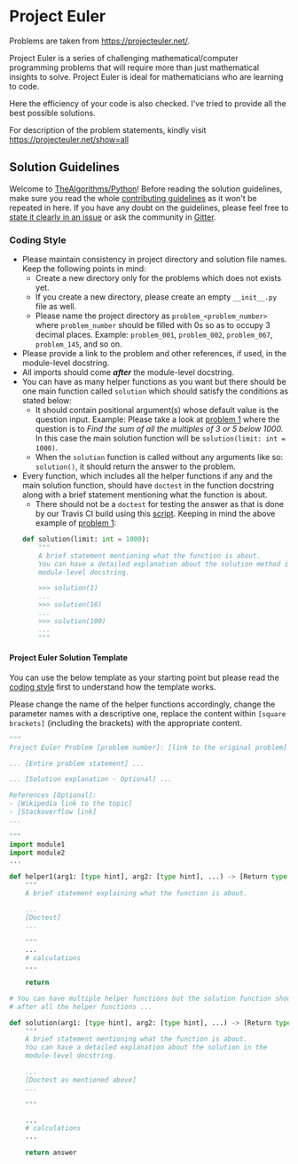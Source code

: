 # Project Euler

Problems are taken from https://projecteuler.net/.

Project Euler is a series of challenging mathematical/computer programming problems that will require more than just mathematical
insights to solve. Project Euler is ideal for mathematicians who are learning to code.

Here the efficiency of your code is also checked.
I've tried to provide all the best possible solutions.

For description of the problem statements, kindly visit https://projecteuler.net/show=all


## Solution Guidelines

Welcome to [TheAlgorithms/Python](https://github.com/TheAlgorithms/Python)! Before reading the solution guidelines, make sure you read the whole [contributing guidelines](https://github.com/TheAlgorithms/Python/blob/master/CONTRIBUTING.md) as it won't be repeated in here. If you have any doubt on the guidelines, please feel free to [state it clearly in an issue](https://github.com/TheAlgorithms/Python/issues/new) or ask the community in [Gitter](https://gitter.im/TheAlgorithms).

### Coding Style

* Please maintain consistency in project directory and solution file names. Keep the following points in mind:
  * Create a new directory only for the problems which does not exists yet.
  * If you create a new directory, please create an empty `__init__.py` file as well.
  * Please name the project directory as `problem_<problem_number>` where `problem_number` should be filled with 0s so as to occupy 3 decimal places. Example: `problem_001`, `problem_002`, `problem_067`, `problem_145`, and so on.
* Please provide a link to the problem and other references, if used, in the module-level docstring.
* All imports should come ***after*** the module-level docstring.
* You can have as many helper functions as you want but there should be one main function called `solution` which should satisfy the conditions as stated below:
  * It should contain positional argument(s) whose default value is the question input. Example: Please take a look at [problem 1](https://projecteuler.net/problem=1) where the question is to *Find the sum of all the multiples of 3 or 5 below 1000.* In this case the main solution function will be `solution(limit: int = 1000)`.
  * When the `solution` function is called without any arguments like so: `solution()`, it should return the answer to the problem.
* Every function, which includes all the helper functions if any and the main solution function, should have `doctest` in the function docstring along with a brief statement mentioning what the function is about.
  * There should not be a `doctest` for testing the answer as that is done by our Travis CI build using this [script](https://github.com/TheAlgorithms/Python/blob/master/project_euler/validate_solutions.py). Keeping in mind the above example of [problem 1](https://projecteuler.net/problem=1):
  ```python
  def solution(limit: int = 1000):
      """
      A brief statement mentioning what the function is about.
      You can have a detailed explanation about the solution method in the
      module-level docstring.

      >>> solution(1)
      ...
      >>> solution(16)
      ...
      >>> solution(100)
      ...
      """
    ```

#### Project Euler Solution Template

You can use the below template as your starting point but please read the [coding style](https://github.com/TheAlgorithms/Python/blob/master/project_euler/README.md#coding-style) first to understand how the template works.

Please change the name of the helper functions accordingly, change the parameter names with a descriptive one, replace the content within `[square brackets]` (including the brackets) with the appropriate content.

```python
"""
Project Euler Problem [problem number]: [link to the original problem]

... [Entire problem statement] ...

... [Solution explanation - Optional] ...

References [Optional]:
- [Wikipedia link to the topic]
- [Stackoverflow link]
...

"""
import module1
import module2
...

def helper1(arg1: [type hint], arg2: [type hint], ...) -> [Return type hint]:
    """
    A brief statement explaining what the function is about.

    ...
    [Doctest]
    ...

    """
    ...
    # calculations
    ...

    return

# You can have multiple helper functions but the solution function should be
# after all the helper functions ...

def solution(arg1: [type hint], arg2: [type hint], ...) -> [Return type hint]:
    """
    A brief statement mentioning what the function is about.
    You can have a detailed explanation about the solution in the
    module-level docstring.

    ...
    [Doctest as mentioned above]
    ...

    """

    ...
    # calculations
    ...

    return answer
```